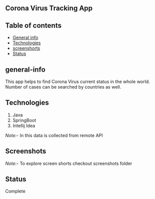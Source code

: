 ## Corona Virus Tracking App

## Table of contents
* [General info](#general-info)
* [Technologies](#technologies)
* [screenshorts](#screenshots)
* [Status](#Status)


## general-info

This app helps to find Corona Virus current status in the whole world. Number of cases can be searched by countries as well.

## Technologies

1. Java
2. SpringBoot
3. Intellij Idea

*Note:-* In this data is collected from remote API

## Screenshots

*Note:-* To explore screen shorts checkout screenshots folder

## Status

Complete
